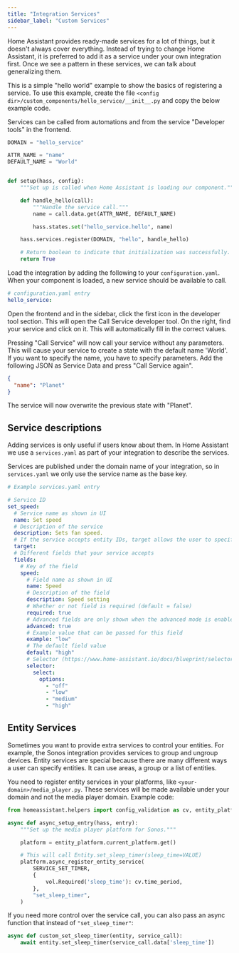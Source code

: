 ```yaml
---
title: "Integration Services"
sidebar_label: "Custom Services"
---
```


Home Assistant provides ready-made services for a lot of things, but it doesn't always cover everything. Instead of trying to change Home Assistant, it is preferred to add it as a service under your own integration first. Once we see a pattern in these services, we can talk about generalizing them.

This is a simple "hello world" example to show the basics of registering a service. To use this example, create the file `<config dir>/custom_components/hello_service/__init__.py` and copy the below example code.

Services can be called from automations and from the service "Developer tools" in the frontend.

```python
DOMAIN = "hello_service"

ATTR_NAME = "name"
DEFAULT_NAME = "World"


def setup(hass, config):
    """Set up is called when Home Assistant is loading our component."""

    def handle_hello(call):
        """Handle the service call."""
        name = call.data.get(ATTR_NAME, DEFAULT_NAME)

        hass.states.set("hello_service.hello", name)

    hass.services.register(DOMAIN, "hello", handle_hello)

    # Return boolean to indicate that initialization was successfully.
    return True
```

Load the integration by adding the following to your `configuration.yaml`. When your component is loaded, a new service should be available to call.

```yaml
# configuration.yaml entry
hello_service:
```

Open the frontend and in the sidebar, click the first icon in the developer tool section. This will open the Call Service developer tool. On the right, find your service and click on it. This will automatically fill in the correct values.

Pressing "Call Service" will now call your service without any parameters. This will cause your service to create a state with the default name 'World'. If you want to specify the name, you have to specify parameters. Add the following JSON as Service Data and press "Call Service again".

```json
{
  "name": "Planet"
}
```

The service will now overwrite the previous state with "Planet".

## Service descriptions

Adding services is only useful if users know about them. In Home Assistant we use a `services.yaml` as part of your integration to describe the services.

Services are published under the domain name of your integration, so in `services.yaml` we only use the service name as the base key.

```yaml
# Example services.yaml entry

# Service ID
set_speed:
  # Service name as shown in UI
  name: Set speed
  # Description of the service
  description: Sets fan speed.
  # If the service accepts entity IDs, target allows the user to specify entities by entity, device, or area. If `target` is specified, `entity_id` should not be defined in the `fields` map. By default it shows only targets matching entities from the same domain as the service, but if further customization is required, target supports the entity, device, and area selectors (https://www.home-assistant.io/docs/blueprint/selectors/). Entity selector parameters will automatically be applied to device and area, and device selector parameters will automatically be applied to area. 
  target:
  # Different fields that your service accepts
  fields:
    # Key of the field
    speed:
      # Field name as shown in UI
      name: Speed
      # Description of the field
      description: Speed setting
      # Whether or not field is required (default = false)
      required: true
      # Advanced fields are only shown when the advanced mode is enabled for the user (default = false)
      advanced: true
      # Example value that can be passed for this field
      example: "low"
      # The default field value
      default: "high"
      # Selector (https://www.home-assistant.io/docs/blueprint/selectors/) to control the input UI for this field
      selector:
        select:
          options:
            - "off"
            - "low"
            - "medium"
            - "high"

```

## Entity Services

Sometimes you want to provide extra services to control your entities. For example, the Sonos integration provides services to group and ungroup devices. Entity services are special because there are many different ways a user can specify entities. It can use areas, a group or a list of entities.

You need to register entity services in your platforms, like `<your-domain>/media_player.py`. These services will be made available under your domain and not the media player domain. Example code:

```python
from homeassistant.helpers import config_validation as cv, entity_platform, service

async def async_setup_entry(hass, entry):
    """Set up the media player platform for Sonos."""

    platform = entity_platform.current_platform.get()

    # This will call Entity.set_sleep_timer(sleep_time=VALUE)
    platform.async_register_entity_service(
        SERVICE_SET_TIMER,
        {
            vol.Required('sleep_time'): cv.time_period,
        },
        "set_sleep_timer",
    )
```

If you need more control over the service call, you can also pass an async function that instead of `"set_sleep_timer"`:

```python
async def custom_set_sleep_timer(entity, service_call):
    await entity.set_sleep_timer(service_call.data['sleep_time'])
```
